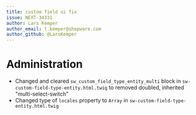 ```yaml
---
title: custom field ui fix
issue: NEXT-34331
author: Lars Kemper
author_email: l.kemper@shopware.com
author_github: @LarsKemper
---
```

# Administration
* Changed and cleared `sw_custom_field_type_entity_multi` block in `sw-custom-field-type-entity.html.twig` to removed doubled, inherited "multi-select-switch"
* Changed type of `locales` property to `Array` in `sw-custom-field-type-entity.html.twig`
